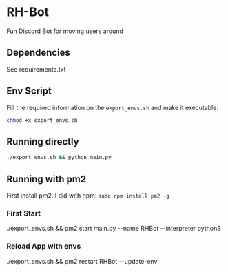 # RH-Bot

Fun Discord Bot for moving users around

## Dependencies

See requirements.txt

## Env Script

Fill the required information on the `export_envs.sh` and make it executable:

``` sh
chmod +x export_envs.sh
```

## Running directly

``` sh
./export_envs.sh && python main.py 
```

## Running with pm2

First install pm2. I did with npm: `sudo npm install pm2 -g`

### First Start

./export_envs.sh && pm2 start main.py --name RHBot --interpreter python3

### Reload App with envs

./export_envs.sh && pm2 restart RHBot --update-env
